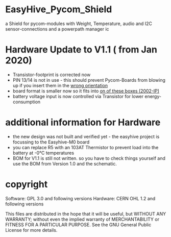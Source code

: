 # EasyHive_Pycom_Shield
a Shield for pycom-modules with Weight, Temperature, audio and I2C sensor-connections and a powerpath manager ic

# Hardware Update to V1.1 ( from Jan 2020)
* Transistor-footprint is corrected now
* PIN 13/14 is not in use - this should prevent Pycom-Boards from blowing up if you insert them in the [wrong orientation](https://docs.pycom.io/datasheets/development/lopy/)
* board format is smaller now so it fits into [on of these boxes (2002-IP)](https://asset.re-in.de/add/160267/c1/-/en/001279792DS01/DA_Axxatronic-BIM2002-IP-BLK-Universal-Gehaeuse-100-x-50-x-25-ABS-Schwarz-1St..pdf)
* battery voltage input is now controlled via Transistor for lower energy-consumption

# additional information for Hardware
* the new design was not built and verified yet - the easyhive project is focussing to the Easyhive-M0 board 
* you can replace R5 with an 103AT Thermistor to prevent load into the battery at -0°C temperatures
* BOM for V1.1 is still not written. so you have to check things yourself and use the BOM from Version 1.0 and the schematic.


# copyright
Software: GPL 3.0 and following versions
Hardware: CERN OHL 1.2 and following versions


This files are distributed in the hope that it will be useful,
but WITHOUT ANY WARRANTY; without even the implied warranty of
MERCHANTABILITY or FITNESS FOR A PARTICULAR PURPOSE.
See the GNU General Public License for more details.
